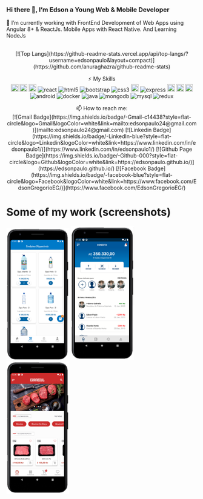 ### Hi there 👋, I’m Edson a Young Web & Mobile Developer 

<!--
**EdsonPaulo/EdsonPaulo** is a ✨ _special_ ✨ repository because its `README.md` (this file) appears on your GitHub profile.

Here are some ideas to get you started:
- 😄 Pronouns: ...
- ⚡ Fun fact: ...
- 👯 I’m looking to collaborate on ...
- 🤔 I’m looking for help with Freelancer Jobs 
💬 Ask me about: Web & Mobile Development <br><br>

![Edson's github stats](https://github-readme-stats.vercel.app/api?username=edsonpaulo&include_all_commits=true&show_icons=true)
-->
 
🔭 I’m currently working with FrontEnd Development of Web Apps using Angular 8+ & ReactJs. Mobile Apps with React Native. And Learning NodeJs<br><br>
 <p align="center">
[![Top Langs](https://github-readme-stats.vercel.app/api/top-langs/?username=edsonpaulo&layout=compact)](https://github.com/anuraghazra/github-readme-stats)
  </p>
  
<p align="center">
⚡ My Skills <br>
 <img src="https://devicon.dev/devicon.git/icons/typescript/typescript-original.svg" width="20px" height="20px"/>
<img src="https://devicon.dev/devicon.git/icons/javascript/javascript-original.svg" width="20px" height="20px"/>
<img src="https://devicon.dev/devicon.git/icons/angularjs/angularjs-original.svg" width="20px" height="20px"/>
<img src="https://devicons.github.io/devicon/devicon.git/icons/react/react-original-wordmark.svg" alt="react" width="20" height="20"/> 
<img src="https://devicons.github.io/devicon/devicon.git/icons/html5/html5-original-wordmark.svg" alt="html5" width="20" height="20"/> 
<img src="https://devicons.github.io/devicon/devicon.git/icons/bootstrap/bootstrap-plain.svg" alt="bootstrap" width="20" height="20"/> 
<img src="https://devicons.github.io/devicon/devicon.git/icons/css3/css3-original-wordmark.svg" alt="css3" width="20" height="20"/> 
<img src="https://devicon.dev/devicon.git/icons/nodejs/nodejs-original.svg" width="20px" height="20px"/>
<img src="https://devicons.github.io/devicon/devicon.git/icons/express/express-original-wordmark.svg" alt="express" width="20" height="20"/> 
<img src="https://devicon.dev/devicon.git/icons/linux/linux-original.svg" width="20px" height="20px"/>
<img src="https://devicon.dev/devicon.git/icons/git/git-original.svg" width="20px" height="20px"/>
<img src="https://devicon.dev/devicon.git/icons/github/github-original.svg" width="20px" height="20px"/>
<img src="https://devicons.github.io/devicon/devicon.git/icons/android/android-original-wordmark.svg" alt="android" width="20" height="20"/> 
<img src="https://devicons.github.io/devicon/devicon.git/icons/docker/docker-original-wordmark.svg" alt="docker" width="20" height="20"/> 
<img src="https://devicons.github.io/devicon/devicon.git/icons/java/java-original-wordmark.svg" alt="java" width="20" height="20"/> 
<img src="https://devicons.github.io/devicon/devicon.git/icons/mongodb/mongodb-original-wordmark.svg" alt="mongodb" width="20" height="20"/> 
<img src="https://devicons.github.io/devicon/devicon.git/icons/mysql/mysql-original-wordmark.svg" alt="mysql" width="20" height="20"/> 
<img src="https://devicons.github.io/devicon/devicon.git/icons/redux/redux-original.svg" alt="redux" width="20" height="20"/> 
</p>

<p align="center">
📫 How to reach me: <br>
 [![Gmail Badge](https://img.shields.io/badge/-Gmail-c14438?style=flat-circle&logo=Gmail&logoColor=white&link=mailto:edsonpaulo24@gmail.com)](mailto:edsonpaulo24@gmail.com)
 [![Linkedin Badge](https://img.shields.io/badge/-LinkedIn-blue?style=flat-circle&logo=Linkedin&logoColor=white&link=https://www.linkedin.com/in/edsonpaulo1/)](https://www.linkedin.com/in/edsonpaulo1/)
 [![Github Page Badge](https://img.shields.io/badge/-Github-000?style=flat-circle&logo=Github&logoColor=white&link=https://edsonpaulo.github.io/)](https://edsonpaulo.github.io/)
[![Facebook Badge](https://img.shields.io/badge/-facebook-blue?style=flat-circle&logo=Facebook&logoColor=white&link=https://www.facebook.com/EdsonGregorioEG/)](https://www.facebook.com/EdsonGregorioEG/)
 </p>
 
 # Some of my work (screenshots)
 
<div>
   <img src="https://github.com/EdsonPaulo/my-images/blob/master/aguanobre1.png" width="33%" />
   <img src="https://github.com/EdsonPaulo/my-images/blob/master/conecta.png" width="33%" />
   <img src="https://github.com/EdsonPaulo/my-images/blob/master/carnesul1.png" width="33%" /> 
</div>
   
